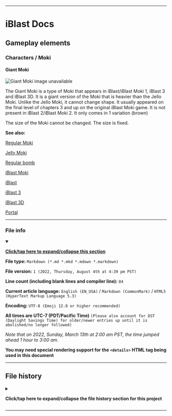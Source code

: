 
***

# iBlast Docs

## Gameplay elements

### Characters / Moki

#### Giant Moki

![Giant Moki image unavailable](/)

The Giant Moki is a type of Moki that appears in iBlast/iBlast Moki 1, iBlast 3 and iBlast 3D. It is a giant version of the Moki that is heavier than the Jello Moki. Unlike the Jello Moki, it cannot change shape. It usually appeared on the final level of chapters 3 and up on the original iBlast Moki game. It is not present in iBlast 2/iBlast Moki 2. It only comes in 1 variation (brown)

The size of the Moki cannot be changed. The size is fixed.

**See also:**

[Regular Moki](/Docs/Gameplay/Elements/Characters/Moki/)

[Jelly Moki](/Docs/Gameplay/Elements/Characters/Moki/Jelly/)

[Regular bomb](/Docs/Gameplay/Elements/Puzzle-items/Bombs/Regular/)

[iBlast Moki](/Docs/History/iBlast_Moki/1/)

[iBlast](/Docs/Gameplay/Games/iBlast/1/)

[iBlast 3](/Docs/Gameplay/Games/iBlast/3/)

[iBlast 3D](/Docs/Gameplay/Games/iBlast/3D/)

[Portal](/Docs/Gameplay/Elements/Puzzle-items/Portal/)

***

### File info

<details open><summary><p lang="en"><b><u>Click/tap here to expand/collapse this section</u></b></p></summary>

**File type:** `Markdown (*.md *.mkd *.mdown *.markdown)`

**File version:** `1 (2022, Thursday, August 4th at 4:39 pm PST)`

**Line count (including blank lines and compiler line):** `84`

**Current article language:** `English (EN_USA)` / `Markdown (CommonMark)` / `HTML5 (HyperText Markup Language 5.3)`

**Encoding:** `UTF-8 (Emoji 12.0 or higher recommended)`

**All times are UTC-7 (PDT/Pacific Time)** `(Please also account for DST (Daylight Savings Time) for older/newer entries up until it is abolished/no longer followed)`

_Note that on 2022, Sunday, March 13th at 2:00 am PST, the time jumped ahead 1 hour to 3:00 am._

**You may need special rendering support for the `<details>` HTML tag being used in this document**

</details>

***

## File history

<details><summary><p lang="en"><b>Click/tap here to expand/collapse the file history section for this project</b></p></summary>

<details><summary><p lang="en"><b>Version 1 (2022, Thursday, August 4th at 4:39 pm PST)</b></p></summary>

**This version was made by:** [`@seanpm2001`](https://github.com/seanpm2001/)

> Changes:

- [x] Started the file
- [x] Added the title section
- [x] Added the `main` section
- [x] Added the `file info` section
- [x] Added the `file history` section
- [ ] No other changes in version 1

</details>

</details>

***
